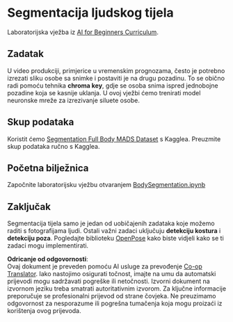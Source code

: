 <!--
CO_OP_TRANSLATOR_METADATA:
{
  "original_hash": "365f0decfe0f47b460bbde8227c5009d",
  "translation_date": "2025-08-25T22:37:34+00:00",
  "source_file": "lessons/4-ComputerVision/12-Segmentation/lab/README.md",
  "language_code": "hr"
}
-->
# Segmentacija ljudskog tijela

Laboratorijska vježba iz [AI for Beginners Curriculum](https://github.com/microsoft/ai-for-beginners).

## Zadatak

U video produkciji, primjerice u vremenskim prognozama, često je potrebno izrezati sliku osobe sa snimke i postaviti je na drugu pozadinu. To se obično radi pomoću tehnika **chroma key**, gdje se osoba snima ispred jednobojne pozadine koja se kasnije uklanja. U ovoj vježbi ćemo trenirati model neuronske mreže za izrezivanje siluete osobe.

## Skup podataka

Koristit ćemo [Segmentation Full Body MADS Dataset](https://www.kaggle.com/datasets/tapakah68/segmentation-full-body-mads-dataset) s Kagglea. Preuzmite skup podataka ručno s Kagglea.

## Početna bilježnica

Započnite laboratorijsku vježbu otvaranjem [BodySegmentation.ipynb](../../../../../../lessons/4-ComputerVision/12-Segmentation/lab/BodySegmentation.ipynb)

## Zaključak

Segmentacija tijela samo je jedan od uobičajenih zadataka koje možemo raditi s fotografijama ljudi. Ostali važni zadaci uključuju **detekciju kostura** i **detekciju poza**. Pogledajte biblioteku [OpenPose](https://github.com/CMU-Perceptual-Computing-Lab/openpose) kako biste vidjeli kako se ti zadaci mogu implementirati.

**Odricanje od odgovornosti**:  
Ovaj dokument je preveden pomoću AI usluge za prevođenje [Co-op Translator](https://github.com/Azure/co-op-translator). Iako nastojimo osigurati točnost, imajte na umu da automatski prijevodi mogu sadržavati pogreške ili netočnosti. Izvorni dokument na izvornom jeziku treba smatrati autoritativnim izvorom. Za ključne informacije preporučuje se profesionalni prijevod od strane čovjeka. Ne preuzimamo odgovornost za nesporazume ili pogrešna tumačenja koja mogu proizaći iz korištenja ovog prijevoda.